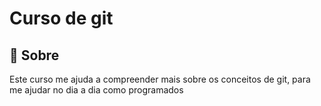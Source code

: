 <h1>Curso de git</h1>

<h2>🔖 Sobre</h2>
<p>Este curso me ajuda a compreender mais sobre os conceitos de git, para me ajudar no dia a dia como programados</p>
